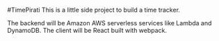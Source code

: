 #TimePirati
This is a little side project to build a time tracker.

The backend will be Amazon AWS serverless services like Lambda and DynamoDB. The client will be React built with webpack.
